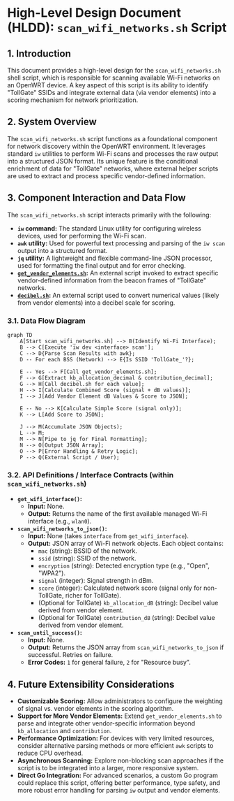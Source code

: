 # High-Level Design Document (HLDD): `scan_wifi_networks.sh` Script

## 1. Introduction

This document provides a high-level design for the `scan_wifi_networks.sh` shell script, which is responsible for scanning available Wi-Fi networks on an OpenWRT device. A key aspect of this script is its ability to identify "TollGate" SSIDs and integrate external data (via vendor elements) into a scoring mechanism for network prioritization.

## 2. System Overview

The `scan_wifi_networks.sh` script functions as a foundational component for network discovery within the OpenWRT environment. It leverages standard `iw` utilities to perform Wi-Fi scans and processes the raw output into a structured JSON format. Its unique feature is the conditional enrichment of data for "TollGate" networks, where external helper scripts are used to extract and process specific vendor-defined information.

## 3. Component Interaction and Data Flow

The `scan_wifi_networks.sh` script interacts primarily with the following:

*   **`iw` command:** The standard Linux utility for configuring wireless devices, used for performing the Wi-Fi scan.
*   **`awk` utility:** Used for powerful text processing and parsing of the `iw scan` output into a structured format.
*   **`jq` utility:** A lightweight and flexible command-line JSON processor, used for formatting the final output and for error checking.
*   **[`get_vendor_elements.sh`](files/root/get_vendor_elements.sh):** An external script invoked to extract specific vendor-defined information from the beacon frames of "TollGate" networks.
*   **[`decibel.sh`](files/root/decibel.sh):** An external script used to convert numerical values (likely from vendor elements) into a decibel scale for scoring.

### 3.1. Data Flow Diagram

```mermaid
graph TD
    A[Start scan_wifi_networks.sh] --> B(Identify Wi-Fi Interface);
    B --> C[Execute 'iw dev <interface> scan'];
    C --> D{Parse Scan Results with awk};
    D -- For each BSS (Network) --> E{Is SSID 'TollGate_'?};

    E -- Yes --> F[Call get_vendor_elements.sh];
    F --> G[Extract kb_allocation_decimal & contribution_decimal];
    G --> H[Call decibel.sh for each value];
    H --> I[Calculate Combined Score (signal + dB values)];
    I --> J[Add Vendor Element dB Values & Score to JSON];

    E -- No --> K[Calculate Simple Score (signal only)];
    K --> L[Add Score to JSON];

    J --> M(Accumulate JSON Objects);
    L --> M;
    M --> N[Pipe to jq for Final Formatting];
    N --> O[Output JSON Array];
    O --> P[Error Handling & Retry Logic];
    P --> Q(External Script / User);
```

### 3.2. API Definitions / Interface Contracts (within `scan_wifi_networks.sh`)

*   **`get_wifi_interface()`:**
    *   **Input:** None.
    *   **Output:** Returns the name of the first available managed Wi-Fi interface (e.g., `wlan0`).
*   **`scan_wifi_networks_to_json()`:**
    *   **Input:** None (takes `interface` from `get_wifi_interface`).
    *   **Output:** JSON array of Wi-Fi network objects. Each object contains:
        *   `mac` (string): BSSID of the network.
        *   `ssid` (string): SSID of the network.
        *   `encryption` (string): Detected encryption type (e.g., "Open", "WPA2").
        *   `signal` (integer): Signal strength in dBm.
        *   `score` (integer): Calculated network score (signal only for non-TollGate, richer for TollGate).
        *   (Optional for TollGate) `kb_allocation_dB` (string): Decibel value derived from vendor element.
        *   (Optional for TollGate) `contribution_dB` (string): Decibel value derived from vendor element.
*   **`scan_until_success()`:**
    *   **Input:** None.
    *   **Output:** Returns the JSON array from `scan_wifi_networks_to_json` if successful. Retries on failure.
    *   **Error Codes:** `1` for general failure, `2` for "Resource busy".

## 4. Future Extensibility Considerations

*   **Customizable Scoring:** Allow administrators to configure the weighting of signal vs. vendor elements in the scoring algorithm.
*   **Support for More Vendor Elements:** Extend `get_vendor_elements.sh` to parse and integrate other vendor-specific information beyond `kb_allocation` and `contribution`.
*   **Performance Optimization:** For devices with very limited resources, consider alternative parsing methods or more efficient `awk` scripts to reduce CPU overhead.
*   **Asynchronous Scanning:** Explore non-blocking scan approaches if the script is to be integrated into a larger, more responsive system.
*   **Direct Go Integration:** For advanced scenarios, a custom Go program could replace this script, offering better performance, type safety, and more robust error handling for parsing `iw` output and vendor elements.